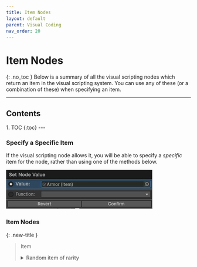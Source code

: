```yaml
---
title: Item Nodes
layout: default
parent: Visual Coding
nav_order: 20
---
```


# Item Nodes
{: .no_toc }
Below is a summary of all the visual scripting nodes which return an item in the visual scripting system. You can use any of these (or a combination of these) when specifying an item.




---
<h2 class="text-delta">Contents</h2>
1. TOC
{:toc}
---

### Specify a Specific Item
If the visual scripting node allows it, you will be able to specify a *specific* item for the node, rather than using one of the methods below. 

![Script Editor Example](../assets/item-node-1.jpg)

### Item Nodes

{: .new-title }
> Item
> 
> <details markdown="1" class="note">
> <summary style="font-weight: 500;">Random item of rarity</summary>
> ![Script Editor Example](../assets/item-node-2.jpg)
>
> Returns a random item with the specified rarity.
> </details>
